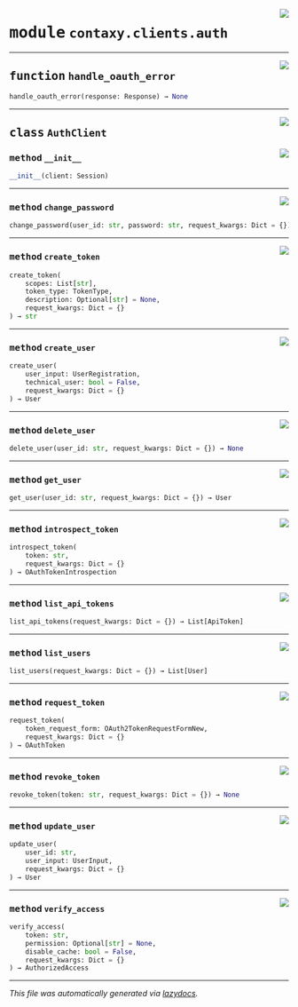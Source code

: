 <!-- markdownlint-disable -->

<a href="https://github.com/ml-tooling/contaxy/blob/main/backend/src/contaxy/clients/auth.py#L0"><img align="right" style="float:right;" src="https://img.shields.io/badge/-source-cccccc?style=flat-square"></a>

# <kbd>module</kbd> `contaxy.clients.auth`





---

<a href="https://github.com/ml-tooling/contaxy/blob/main/backend/src/contaxy/clients/auth.py#L22"><img align="right" style="float:right;" src="https://img.shields.io/badge/-source-cccccc?style=flat-square"></a>

## <kbd>function</kbd> `handle_oauth_error`

```python
handle_oauth_error(response: Response) → None
```






---

<a href="https://github.com/ml-tooling/contaxy/blob/main/backend/src/contaxy/clients/auth.py#L31"><img align="right" style="float:right;" src="https://img.shields.io/badge/-source-cccccc?style=flat-square"></a>

## <kbd>class</kbd> `AuthClient`




<a href="https://github.com/ml-tooling/contaxy/blob/main/backend/src/contaxy/clients/auth.py#L32"><img align="right" style="float:right;" src="https://img.shields.io/badge/-source-cccccc?style=flat-square"></a>

### <kbd>method</kbd> `__init__`

```python
__init__(client: Session)
```








---

<a href="https://github.com/ml-tooling/contaxy/blob/main/backend/src/contaxy/clients/auth.py#L64"><img align="right" style="float:right;" src="https://img.shields.io/badge/-source-cccccc?style=flat-square"></a>

### <kbd>method</kbd> `change_password`

```python
change_password(user_id: str, password: str, request_kwargs: Dict = {}) → None
```





---

<a href="https://github.com/ml-tooling/contaxy/blob/main/backend/src/contaxy/clients/auth.py#L35"><img align="right" style="float:right;" src="https://img.shields.io/badge/-source-cccccc?style=flat-square"></a>

### <kbd>method</kbd> `create_token`

```python
create_token(
    scopes: List[str],
    token_type: TokenType,
    description: Optional[str] = None,
    request_kwargs: Dict = {}
) → str
```





---

<a href="https://github.com/ml-tooling/contaxy/blob/main/backend/src/contaxy/clients/auth.py#L121"><img align="right" style="float:right;" src="https://img.shields.io/badge/-source-cccccc?style=flat-square"></a>

### <kbd>method</kbd> `create_user`

```python
create_user(
    user_input: UserRegistration,
    technical_user: bool = False,
    request_kwargs: Dict = {}
) → User
```





---

<a href="https://github.com/ml-tooling/contaxy/blob/main/backend/src/contaxy/clients/auth.py#L152"><img align="right" style="float:right;" src="https://img.shields.io/badge/-source-cccccc?style=flat-square"></a>

### <kbd>method</kbd> `delete_user`

```python
delete_user(user_id: str, request_kwargs: Dict = {}) → None
```





---

<a href="https://github.com/ml-tooling/contaxy/blob/main/backend/src/contaxy/clients/auth.py#L136"><img align="right" style="float:right;" src="https://img.shields.io/badge/-source-cccccc?style=flat-square"></a>

### <kbd>method</kbd> `get_user`

```python
get_user(user_id: str, request_kwargs: Dict = {}) → User
```





---

<a href="https://github.com/ml-tooling/contaxy/blob/main/backend/src/contaxy/clients/auth.py#L102"><img align="right" style="float:right;" src="https://img.shields.io/badge/-source-cccccc?style=flat-square"></a>

### <kbd>method</kbd> `introspect_token`

```python
introspect_token(
    token: str,
    request_kwargs: Dict = {}
) → OAuthTokenIntrospection
```





---

<a href="https://github.com/ml-tooling/contaxy/blob/main/backend/src/contaxy/clients/auth.py#L49"><img align="right" style="float:right;" src="https://img.shields.io/badge/-source-cccccc?style=flat-square"></a>

### <kbd>method</kbd> `list_api_tokens`

```python
list_api_tokens(request_kwargs: Dict = {}) → List[ApiToken]
```





---

<a href="https://github.com/ml-tooling/contaxy/blob/main/backend/src/contaxy/clients/auth.py#L116"><img align="right" style="float:right;" src="https://img.shields.io/badge/-source-cccccc?style=flat-square"></a>

### <kbd>method</kbd> `list_users`

```python
list_users(request_kwargs: Dict = {}) → List[User]
```





---

<a href="https://github.com/ml-tooling/contaxy/blob/main/backend/src/contaxy/clients/auth.py#L74"><img align="right" style="float:right;" src="https://img.shields.io/badge/-source-cccccc?style=flat-square"></a>

### <kbd>method</kbd> `request_token`

```python
request_token(
    token_request_form: OAuth2TokenRequestFormNew,
    request_kwargs: Dict = {}
) → OAuthToken
```





---

<a href="https://github.com/ml-tooling/contaxy/blob/main/backend/src/contaxy/clients/auth.py#L90"><img align="right" style="float:right;" src="https://img.shields.io/badge/-source-cccccc?style=flat-square"></a>

### <kbd>method</kbd> `revoke_token`

```python
revoke_token(token: str, request_kwargs: Dict = {}) → None
```





---

<a href="https://github.com/ml-tooling/contaxy/blob/main/backend/src/contaxy/clients/auth.py#L141"><img align="right" style="float:right;" src="https://img.shields.io/badge/-source-cccccc?style=flat-square"></a>

### <kbd>method</kbd> `update_user`

```python
update_user(
    user_id: str,
    user_input: UserInput,
    request_kwargs: Dict = {}
) → User
```





---

<a href="https://github.com/ml-tooling/contaxy/blob/main/backend/src/contaxy/clients/auth.py#L54"><img align="right" style="float:right;" src="https://img.shields.io/badge/-source-cccccc?style=flat-square"></a>

### <kbd>method</kbd> `verify_access`

```python
verify_access(
    token: str,
    permission: Optional[str] = None,
    disable_cache: bool = False,
    request_kwargs: Dict = {}
) → AuthorizedAccess
```








---

_This file was automatically generated via [lazydocs](https://github.com/ml-tooling/lazydocs)._
